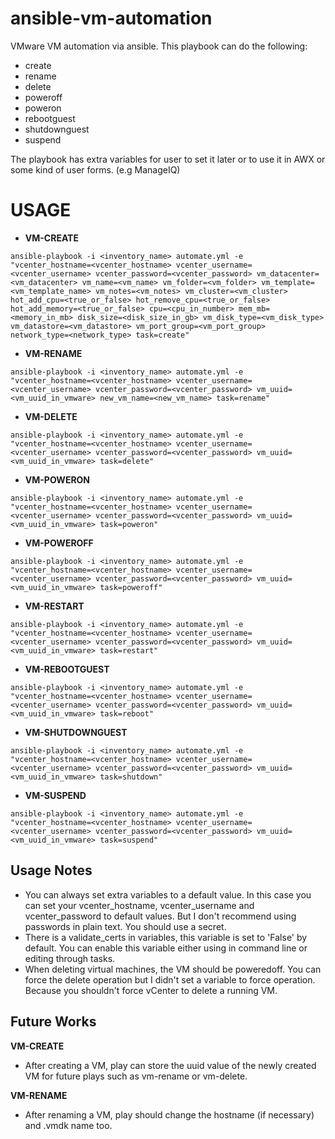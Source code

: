 # ansible-vm-automation
VMware VM automation via ansible.
This playbook can do the following:

- create
- rename
- delete
- poweroff
- poweron
- rebootguest
- shutdownguest
- suspend

The playbook has extra variables for user to set it later or to use it in AWX or some kind of user forms. (e.g ManageIQ)

# USAGE

- **VM-CREATE**

`ansible-playbook -i <inventory_name> automate.yml -e "vcenter_hostname=<vcenter_hostname> vcenter_username=<vcenter_username> vcenter_password=<vcenter_password> vm_datacenter=<vm_datacenter> vm_name=<vm_name> vm_folder=<vm_folder> vm_template=<vm_template_name> vm_notes=<vm_notes> vm_cluster=<vm_cluster> hot_add_cpu=<true_or_false> hot_remove_cpu=<true_or_false> hot_add_memory=<true_or_false> cpu=<cpu_in_number> mem_mb=<memory_in_mb> disk_size=<disk_size_in_gb> vm_disk_type=<vm_disk_type> vm_datastore=<vm_datastore> vm_port_group=<vm_port_group> network_type=<network_type> task=create"`

- **VM-RENAME**

`ansible-playbook -i <inventory_name> automate.yml -e "vcenter_hostname=<vcenter_hostname> vcenter_username=<vcenter_username> vcenter_password=<vcenter_password> vm_uuid=<vm_uuid_in_vmware> new_vm_name=<new_vm_name> task=rename"`

- **VM-DELETE**

`ansible-playbook -i <inventory_name> automate.yml -e "vcenter_hostname=<vcenter_hostname> vcenter_username=<vcenter_username> vcenter_password=<vcenter_password> vm_uuid=<vm_uuid_in_vmware> task=delete"`

- **VM-POWERON**

`ansible-playbook -i <inventory_name> automate.yml -e "vcenter_hostname=<vcenter_hostname> vcenter_username=<vcenter_username> vcenter_password=<vcenter_password> vm_uuid=<vm_uuid_in_vmware> task=poweron"`

- **VM-POWEROFF**

`ansible-playbook -i <inventory_name> automate.yml -e "vcenter_hostname=<vcenter_hostname> vcenter_username=<vcenter_username> vcenter_password=<vcenter_password> vm_uuid=<vm_uuid_in_vmware> task=poweroff"`

- **VM-RESTART**

`ansible-playbook -i <inventory_name> automate.yml -e "vcenter_hostname=<vcenter_hostname> vcenter_username=<vcenter_username> vcenter_password=<vcenter_password> vm_uuid=<vm_uuid_in_vmware> task=restart"`

- **VM-REBOOTGUEST**

`ansible-playbook -i <inventory_name> automate.yml -e "vcenter_hostname=<vcenter_hostname> vcenter_username=<vcenter_username> vcenter_password=<vcenter_password> vm_uuid=<vm_uuid_in_vmware> task=reboot"`

- **VM-SHUTDOWNGUEST**

`ansible-playbook -i <inventory_name> automate.yml -e "vcenter_hostname=<vcenter_hostname> vcenter_username=<vcenter_username> vcenter_password=<vcenter_password> vm_uuid=<vm_uuid_in_vmware> task=shutdown"`

- **VM-SUSPEND**

`ansible-playbook -i <inventory_name> automate.yml -e "vcenter_hostname=<vcenter_hostname> vcenter_username=<vcenter_username> vcenter_password=<vcenter_password> vm_uuid=<vm_uuid_in_vmware> task=suspend"`

## Usage Notes

* You can always set extra variables to a default value. In this case you can set your vcenter_hostname, vcenter_username and vcenter_password to default values. But I don't recommend using passwords in plain text. You should use a secret.
* There is a validate_certs in variables, this variable is set to 'False' by default. You can enable this variable either using in command line or editing through tasks.
* When deleting virtual machines, the VM should be poweredoff. You can force the delete operation but I didn't set a variable to force operation. Because you shouldn't force vCenter to delete a running VM.
## Future Works

**VM-CREATE** 
- After creating a VM, play can store the uuid value of the newly created VM for future plays such as vm-rename or vm-delete.

**VM-RENAME**
- After renaming a VM, play should change the hostname (if necessary) and .vmdk name too.
